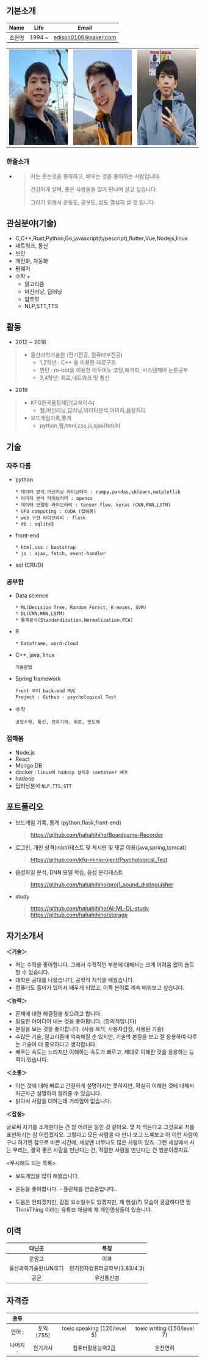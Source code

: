 
## 기본소개


| Name | Life | Email  |
| :----: | :----: | :----: |
|  조현명 | 1994 ~ | edison0106@naver.com  |


<table>
<tr><td><img src="img/1.jpg" height = 250></td>
<td><img src="img/2.jpg" height = 250></td>
<td><img src="img/3.jpg" height = 250></td></tr>
</table>

### 한줄소개

* > 저는 웃는것을 좋아하고, 배우는 것을 좋아하는 사람입니다.
  >
  > 건강하게 살며, 좋은 사람들을 많이 만나며 살고 싶습니다.
  >
  > 그러기 위해서 운동도, 공부도, 삶도 열심히 살 것 입니다.

## 관심분야(기술)
* C,C++,Rust,Python,Go,javascript(typescript),flutter,Vue,Nodejs,linux
* 네트워크, 통신
* 보안
* 개인화, 자동화
* 펌웨어
* 수학 +
  * 알고리즘
  * 머신러닝, 딥러닝
  * 암호학
  * NLP,STT,TTS

## 활동
* 2012 ~ 2018
> * 울산과학기술원 (전기전공, 컴퓨터부전공)
>   * 1,2학년 : C++ 을 이용한 자료구조
>   * 인턴 : m-bot을 이용한 아두이노 코딩,해석학, 시스템제어 논문공부
>   * 3,4학년: 회로,네트워크 및 통신
  
* 2019
> * KFQ한국품질제단(교육이수)
>   * 웹,머신러닝,딥러닝,데이터분석,이미지,음성처리
> * 보드게임기록,통계
>   * python,웹,html,css,js,ajax(fetch)
  
## 기술
### 자주 다룸
* python
    ```
    * 데이터 분석,머신러닝 라이브러리 : numpy,pandas,sklearn,matplotlib 
    * 이미지 분석 라이브러리 : opencv
    * 데이터 모델링 라이브러리 : tensor-flow, keras (CNN,RNN,LSTM)
    * GPU computing : CUDA (접해봄)
    * web 구현 라이브러리 : flask
    * db : sqlite3
    ```
* front-end
    ```
    * html,css : bootstrap
    * js : ajax, fetch, event-handler
    ```
    
* sql (CRUD)

### 공부함
* Data science
    ```
    * ML(Decision Tree, Random Forest, K-means, SVM)
    * DL(CNN,RNN,LSTM)
    * 통계분석(Standardization,Normalization,PCA)
    ```
* R
    ```
    * Dataframe, word-cloud
    ```
* C++, java, linux
    ```
    기본문법
    ```
* Spring framework
	```
	front 부터 back-end MVC
	Project : Github - psychological Test
	```
* 수학
	```
	공업수학, 통신, 전자기학, 회로, 반도체
	```
### 접해봄
* Node.js
* React
* Mongo DB
* docker  : `linux에 hadoop 설치후 container 배포`
* hadoop
* 딥러닝분석 `NLP,TTS,STT`



## 포트폴리오

* 보드게임 기록, 통계 (python,flask,front-end)

  > https://github.com/hahahihiho/Boardgame-Recorder

* 로그인, 개인 성격(mbti)테스트 및 게시판 및 댓글 이용(java,spring,tomcat)
  
  > https://github.com/kfq-miniproject/Psychological_Test

* 음성파일 분석, DNN 모델 학습, 음성 분리테스트
  
  >  https://github.com/hahahihiho/proj1_sound_distinguisher

* study
  > https://github.com/hahahihiho/AI-ML-DL-study
  > https://github.com/hahahihiho/storage



## 자기소개서

**＜기술＞** 

* 저는 수학을 좋아합니다. 그래서 수학적인 부분에 대해서는 크게 어려움 없이 습득할 수 있습니다. 
* 대학은 공대를 나왔습니다, 공학적 지식을 배웠습니다. 
* 컴퓨터도 흥미가 있어서 배우게 되었고, 이쪽 분야로 계속 배워보고 싶습니다.

**＜능력＞**

* 문제에 대한 해결점을 찾으려고 합니다. 
* 필요한 아이디어 내는 것을 좋아합니다. (창의적입니다) 
* 본질을 보는 것을 좋아합니다. (사용 목적, 사용자감정, 사용된 기술) 
* 수많은 기술, 알고리즘에 익숙해질 순 있지만, 기술의 본질을 보고 잘 응용하여 다루는 기술이 더 중요하다고 생각합니다. 
* 배우는 속도는 느리지만 이해하는 속도가 빠르고, 제대로 이해한 것을 응용하는 능력이 있습니다.

**＜소통＞**

* 아는 것에 대해 빠르고 간결하게 설명하지는 못하지만, 확실히 이해한 것에 대해서 차근차근 설명하여 알려줄 수 있습니다. 
* 밝아서 사람을 대하는데 거리낌이 없습니다.

**＜잡설>**

글로써 자기를 소개한다는 건 참 어려운 일인 것 같아요. 몇 자 적는다고 그것으로 저를 표현하기는 참 어렵겠지요. 그렇다고 모든 사람을 다 만나 보고 느껴보고 아 이런 사람이구나 하기엔 참으로 바쁜 시간에, 세상엔 너무나도 많은 사람이 있죠. 그런 세상에서 사는 우리는, 결국 좋은 사람을 만난다는 건, 적절한 사람을 만난다는 건 행운이겠지요.



<무시해도 되는 목록> 

* 보드게임을 많이 해봤습니다.

* 운동을 좋아합니다.  - 플란체를 연습중입니다..

* 도움은 안되겠지만, 감점 요소일수도 있겠지만, 제 현실(?) 모습이 궁금하다면 띵ThinkThing 이라는 유튜브 채널에 제 개인영상들이 있습니다.






## 이력

| 다닌곳 | 특징 |
|:---: |:---:|
| 운암고 | 이과 |
| 울산과학기술원(UNIST) |  전기전자컴퓨터공학부(3.83/4.3)|
| 공군 | 유선통신병 |

## 자격증
| 종류| | | |
| :---: |:---:|:---:|:---:|
| 언어 : | 토익(755)|toeic speaking (120/level 5)|toeic writing (150/level 7)|
| 나머지 : | 전기기사 |컴퓨터활용능력2급|운전면허|






